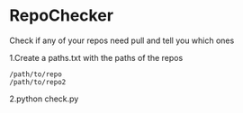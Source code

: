 # RepoChecker
Check if any of your repos need pull and tell you which ones

1.Create a paths.txt with the paths of the repos
```
/path/to/repo
/path/to/repo2

```

2.python check.py

